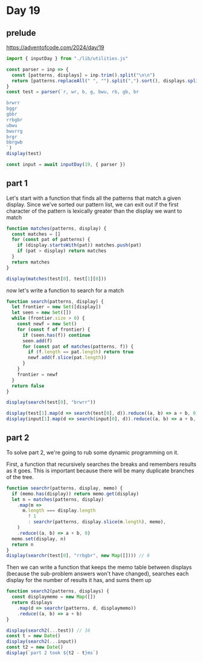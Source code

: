 # Day 19

## prelude

https://adventofcode.com/2024/day/19

```js echo
import { inputDay } from "./lib/utilities.js"
```

```js echo
const parser = inp => {
  const [patterns, displays] = inp.trim().split("\n\n")
  return [patterns.replaceAll(" ", "").split(",").sort(), displays.split("\n")]
}
const test = parser(`r, wr, b, g, bwu, rb, gb, br

brwrr
bggr
gbbr
rrbgbr
ubwu
bwurrg
brgr
bbrgwb
`)
display(test)

const input = await inputDay(19, { parser })
```

## part 1

Let's start with a function that finds all the patterns that match a given display. Since we've sorted our pattern list, we can exit out if the first character of the pattern is lexically greater than the display we want to match

```js echo
function matches(patterns, display) {
  const matches = []
  for (const pat of patterns) {
    if (display.startsWith(pat)) matches.push(pat)
    if (pat > display) return matches
  }
  return matches
}

display(matches(test[0], test[1][0]))
```

now let's write a function to search for a match

```js echo
function search(patterns, display) {
  let frontier = new Set([display])
  let seen = new Set([])
  while (frontier.size > 0) {
    const newf = new Set()
    for (const f of frontier) {
      if (seen.has(f)) continue
      seen.add(f)
      for (const pat of matches(patterns, f)) {
        if (f.length == pat.length) return true
        newf.add(f.slice(pat.length))
      }
    }
    frontier = newf
  }
  return false
}

display(search(test[0], "brwrr"))

display(test[1].map(d => search(test[0], d)).reduce((a, b) => a + b, 0))
display(input[1].map(d => search(input[0], d)).reduce((a, b) => a + b, 0))
```

## part 2

To solve part 2, we're going to rub some dynamic programming on it.

First, a function that recursively searches the breaks and remembers results as it goes. This is important because there will be many duplicate branches of the tree.

```js echo
function searchr(patterns, display, memo) {
  if (memo.has(display)) return memo.get(display)
  let n = matches(patterns, display)
    .map(m =>
      m.length === display.length
        ? 1
        : searchr(patterns, display.slice(m.length), memo),
    )
    .reduce((a, b) => a + b, 0)
  memo.set(display, n)
  return n
}
display(searchr(test[0], "rrbgbr", new Map([]))) // 6
```

Then we can write a function that keeps the memo table between displays (because the sub-problem answers won't have changed), searches each display for the number of results it has, and sums them up

```js echo
function search2(patterns, displays) {
  const displaymemo = new Map([])
  return displays
    .map(d => searchr(patterns, d, displaymemo))
    .reduce((a, b) => a + b)
}

display(search2(...test)) // 16
const t = new Date()
display(search2(...input))
const t2 = new Date()
display(`part 2 took ${t2 - t}ms`)
```
